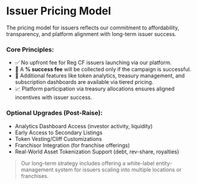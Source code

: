 # Issuer Pricing Model

The pricing model for issuers reflects our commitment to affordability, transparency, and platform alignment with long-term issuer success.

### Core Principles:
- ✅ No upfront fee for Reg CF issuers launching via our platform.
- 💸 A **% success fee** will be collected only if the campaign is successful.
- 🎯 Additional features like token analytics, treasury management, and subscription dashboards are available via tiered pricing.
- 📈 Platform participation via treasury allocations ensures aligned incentives with issuer success.

### Optional Upgrades (Post-Raise):
- Analytics Dashboard Access (investor activity, liquidity)
- Early Access to Secondary Listings
- Token Vesting/Cliff Customizations
- Franchisor Integration (for franchise offerings)
- Real-World Asset Tokenization Support (debt, rev-share, royalties)

> Our long-term strategy includes offering a white-label entity-management system for issuers scaling into multiple locations or franchises.


